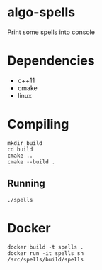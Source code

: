 # algo-spells
Print some spells into console

# Dependencies
* c++11
* cmake
* linux

# Compiling
``` shell
mkdir build
cd build
cmake ..
cmake --build .
```

## Running
```shell 
./spells
```

# Docker
```shell
docker build -t spells .
docker run -it spells sh
/src/spells/build/spells
```
